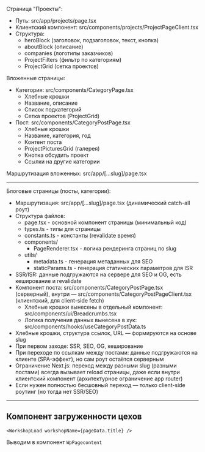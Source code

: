 Страница "Проекты":

- Путь: src/app/projects/page.tsx
- Клиентский компонент: src/components/projects/ProjectPageClient.tsx
- Структура:
  - heroBlock (заголовок, подзаголовок, текст, кнопка)
  - aboutBlock (описание)
  - companies (логотипы заказчиков)
  - ProjectFilters (фильтр по категориям)
  - ProjectGrid (сетка проектов)

Вложенные страницы:

- Категория: src/components/CategoryPage.tsx
  - Хлебные крошки
  - Название, описание
  - Список подкатегорий
  - Сетка проектов (ProjectGrid)
- Пост: src/components/CategoryPostPage.tsx
  - Хлебные крошки
  - Название, категория, год
  - Контент поста
  - ProjectPicturesGrid (галерея)
  - Кнопка обсудить проект
  - Ссылки на другие категории

Маршрутизация вложенных: src/app/[...slug]/page.tsx

---

Блоговые страницы (посты, категории):

- Маршрутизация: src/app/[...slug]/page.tsx (динамический catch-all роут)
- Структура файлов:
  - page.tsx - основной компонент страницы (минимальный код)
  - types.ts - типы для страницы
  - constants.ts - константы (revalidate время)
  - components/
    - PageRenderer.tsx - логика рендеринга страниц по slug
  - utils/
    - metadata.ts - генерация метаданных для SEO
    - staticParams.ts - генерация статических параметров для ISR
- SSR/ISR: данные подгружаются на сервере для SEO и OG, есть кеширование и revalidate
- Компонент поста: src/components/CategoryPostPage.tsx (серверный), внутри — src/components/CategoryPostPageClient.tsx (клиентский, для client-side fetch)
  - Хлебные крошки вынесены в отдельный компонент: src/components/ui/Breadcrumbs.tsx
  - Логика получения данных вынесена в хук: src/components/hooks/useCategoryPostData.ts
- Хлебные крошки, структура ссылок, URL — формируются на основе slug
- При первом заходе: SSR, SEO, OG, кеширование
- При переходе по ссылкам между постами: данные подгружаются на клиенте (SPA-эффект), но сам роут остаётся серверным
- Ограничение Next.js: переход между разными slug (разными постами) всегда вызывает reload страницы, даже если внутри клиентский компонент (архитектурное ограничение app router)
- Если нужен полностью бесшовный переход — только client-side роутинг (но тогда нет SSR/SEO)

---

## Компонент загруженности цехов

```tsx
<WorkshopLoad workshopName={pageData.title} />
```

Выводим в компонент `WpPagecontent`
